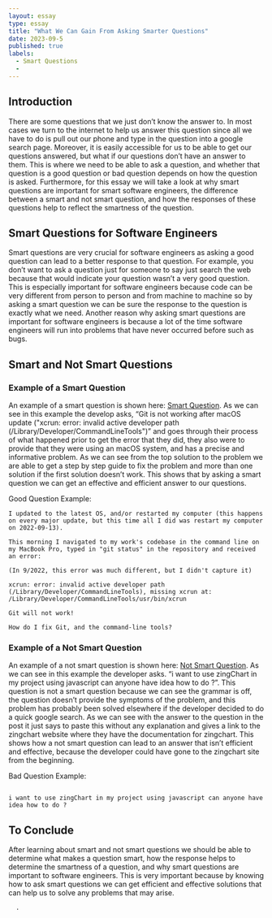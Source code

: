 ```yaml
---
layout: essay
type: essay
title: "What We Can Gain From Asking Smarter Questions"
date: 2023-09-5
published: true
labels:
  - Smart Questions
  - 
---
```

## Introduction
There are some questions that we just don’t know the answer to. In most cases we turn to the internet to help us answer this question since all we have to do is pull out our phone and type in the question into a google search page. Moreover, it is easily accessible for us to be able to get our questions answered, but what if our questions don’t have an answer to them. This is where we need to be able to ask a question, and whether that question is a good question or bad question depends on how the question is asked. Furthermore, for this essay we will take a look at why smart questions are important for smart software engineers, the difference between a smart and not smart question, and how the responses of these questions help to reflect the smartness of the question.

## Smart Questions for Software Engineers
Smart questions are very crucial for software engineers as asking a good question can lead to a better response to that question. For example, you don’t want to ask a question just for someone to say just search the web because that would indicate your question wasn’t a very good question. This is especially important for software engineers because code can be very different from person to person and from machine to machine so by asking a smart question we can be sure the response to the question is exactly what we need. Another reason why asking smart questions are important for software engineers is because a lot of the time software engineers will run into problems that have never occurred before such as bugs.

## Smart and Not Smart Questions

### Example of a Smart Question
An example of a smart question is shown here: [Smart Question](https://stackoverflow.com/questions/52522565/git-is-not-working-after-macos-update-xcrun-error-invalid-active-developer-p/52522566#52522566 ).
As we can see in this example the develop asks, “Git is not working after macOS update ("xcrun: error: invalid active developer path (/Library/Developer/CommandLineTools")” and goes through their process of what happened prior to get the error that they did, they also were to provide that they were using an macOS system, and has a precise and informative problem. As we can see from the top solution to the problem we are able to get a step by step guide to fix the problem and more than one solution if the first solution doesn’t work. This shows that by asking a smart question we can get an effective and efficient answer to our questions.

Good Question Example:
```
I updated to the latest OS, and/or restarted my computer (this happens on every major update, but this time all I did was restart my computer on 2022-09-13).

This morning I navigated to my work's codebase in the command line on my MacBook Pro, typed in "git status" in the repository and received an error:

(In 9/2022, this error was much different, but I didn't capture it)

xcrun: error: invalid active developer path (/Library/Developer/CommandLineTools), missing xcrun at: /Library/Developer/CommandLineTools/usr/bin/xcrun

Git will not work!

How do I fix Git, and the command-line tools?

```

### Example of a Not Smart Question
An example of a not smart question is shown here: [Not Smart Question](https://stackoverflow.com/questions/42997442/how-to-use-zingchart-in-javascript).
As we can see in this example the developer asks. “i want to use zingChart in my project using javascript can anyone have idea how to do ?”. This question is not a smart question because we can see the grammar is off, the question doesn’t provide the symptoms of the problem, and this problem has probably been solved elsewhere if the developer decided to do a quick google search. As we can see with the answer to the question in the post it just says to paste this without any explanation and gives a link to the zingchart website where they have the documentation for zingchart. This shows how a not smart question can lead to an answer that isn’t efficient and effective, because the developer could have gone to the zingchart site from the beginning. 

Bad Question Example:
```

i want to use zingChart in my project using javascript can anyone have idea how to do ?

```

## To Conclude
After learning about smart and not smart questions we should be able to determine what makes a question smart, how the response helps to determine the smartness of a question, and why smart questions are important to software engineers. This is very important because by knowing how to  ask smart questions we can get efficient and effective solutions that can help us to solve any problems that may arise. 

 
      .
